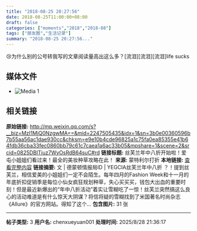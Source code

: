 ```yaml
---
title: "2018-08-25 20:27:56"
date: 2018-08-25T11:00:00+08:00
draft: false
categories: ["moments","2018","2018-08"]
tags: ["朋友圈","生活记录"]
summary: "2018-08-25 20:27:56..."
---
```


😢为什么别的公号转我写的文章阅读量高出这么多？[流泪][流泪][流泪]life sucks

## 媒体文件

- ![Media 1](/Moments/photos/2018-08-25/201808252027560.jpg)

## 相关链接

**原始链接:** http://mp.weixin.qq.com/s?__biz=MzI1MjQ0NzgwMA==&mid=2247505435&idx=1&sn=3b0e00360596b7b55aa56ac1dae930cc&chksm=e9e10b4cde96825a1c75fa0ea85355e41b64fdb36cba33fec0860bb79c61c7caea1a6ac33b05&mpshare=1&scene=2&srcid=0825DBITiuz7WyOsRdB64suC#rd
**链接标题:** 丝芙兰年中八折开始啦！爱屯小姐姐们看过来！最全的美妆种草攻略在此！
**来源:** 蒙特利尔打折
**本地链接:** [查看完整内容](/link_content/2018/08/2018-08-25-1/link_content/)
**链接摘要:** 文 | 德蒙顿情报局ID | YEGCIA丝芙兰年中八折 ？！提到丝芙兰，相信爱美的小姐姐们一定不会陌生。每年四月的Fashion Week和十一月的年底折扣促销季是每位小仙女疯狂规划种草，失心买买买，钱包大出血的重要时刻！但是最近新爆出的“年中八折活动”着实让雪糊吃了一惊！丝芙兰突然搞这么良心的活动难道是有什么惊天大阴谋？将信将疑的雪糊找到了米国著名时尚杂志《Allure》的官方网站。得知了这个...
**包含图片:** 31 张

---

**帖子类型:** 3
**用户名:** chenxueyuan001
**处理时间:** 2025/8/28 21:36:17
